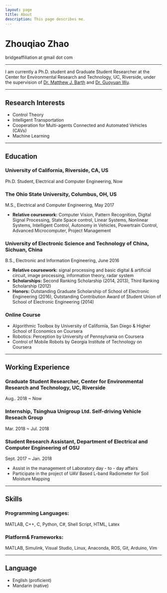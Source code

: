 ```yaml
---
layout: page
title: About
description: This page describes me.
---
```


# Zhouqiao Zhao

bridgeaffiliation at gmail dot com

-----

I am currently a Ph.D. student and Graduate Student Researcher at the Center for Environmental Research and Technology, UC, Riverside, under the supervision of [Dr. Matthew J. Barth](https://scholar.google.com/citations?user=ENaX0PEAAAAJ&hl=en) and [Dr. Guoyuan Wu](https://scholar.google.com/citations?hl=en&user=74oaZ14AAAAJ).

-----


## Research Interests

* Control Theory
* Intelligent Transportation
* Cooperation for Multi-agents Connected and Automated Vehicles (CAVs)
* Machine Learning

----

## Education

### University of California, Riverside, CA, US

Ph.D. Student, Electrical and Computer Engineering, Now

### The Ohio State University, Columbus, OH, US

M.S., Electrical and Computer Engineering, May 2017
* **Relative coursework:** Computer Vision, Pattern Recognition, Digital Signal Processing, State Space control, Linear Systems, Nonlinear Systems, Intelligent Control, Autonomy in Vehicles, Powertrain Control, Advanced Microcomputer, Project Management

### University of Electronic Science and Technology of China, Sichuan, China
B.S., Electronic and Information Engineering, June 2016
* **Relative coursework:** signal processing and basic digital & artificial circuit, image processing, information theory, radar system
* **Scholarships:** Second Ranking Scholarship (2014, 2013), Third Ranking Scholarship (2012)
* **Honors:** Outstanding Graduate Scholarship of School of Electronic Engineering (2016), Outstanding Contribution Award of Student Union of School of Electronic Engineering (2014)

### Online Course
* Algorithmic Toolbox by University of California, San Diego & Higher School of Economics on Coursera
* Robotics: Perception by University of Pennsylvania on Coursera
* Control of Mobile Robots by Georgia Institute of Technology on Coursera

----

## Working Experience
### Graduate Student Researcher, Center for Environmental Research and Technology, UC, Riverside
Aug.. 2018 ~ Now
### Internship, Tsinghua Unigroup Ltd. Self-driving Vehicle Reseach Group
Mar. 2018 ~ Jul. 2018
### Student Research Assistant,  Department of Electrical and Computer Engineering of OSU
Sept. 2017 ~ Jan. 2018
* Assist in the management of Laboratory day - to - day affairs
* Participate in the project of UAV Based L-band Radiometer for Soil Moisture Mapping

----

## Skills

### Programming Languages:
MATLAB, C++, C, Python, C#, Shell Script, HTML, Latex
### Platform& Frameworks:
MATLAB, Simulink, Visual Studio, Linux, Anaconda, ROS, Git, Arduino, Vim

----

## Language

* English (proficient)
* Mandarin (native)